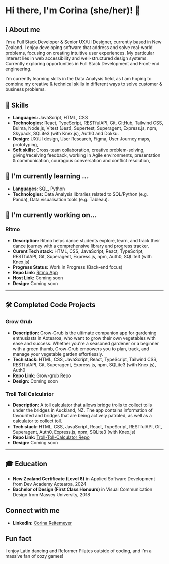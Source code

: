
# Hi there, I'm Corina (she/her)! 👋

## ℹ️ About me
I'm a Full Stack Developer & Senior UX/UI Designer, currently based in New Zealand. I enjoy developing software that address and solve real-world problems, focusing on creating intuitive user experiences. My particular interest lies in web accessibility and well-structured design systems. 
Currently exploring opportunities in Full Stack Development and Front-end engineering.

I'm currently learning skills in the Data Analysis field, as I am hoping to combine my creative & technical skills in different ways to solve customer & business problems.

## 🚀 Skills
- **Languages:** JavaScript, HTML, CSS
- **Technologies:** React, TypeScript, RESTfulAPI, Git, GitHub, Tailwind CSS, Bulma, Node.js, Vitest (Jest), Supertest, Superagent, Express.js, npm, Skypack, SQLite3 (with Knex.js), Auth0 and Dokku.
- **Design:** UX/UI design, User Research, Figma, User Journey maps, prototyping,
- **Soft skills:** Cross-team collaboration, creative problem-solving, giving/receiving feedback, working in Agile environments, presentation & communication, couragous conversation and conflict resolution,


## 🌱 I'm currently learning ...
- **Languages:** SQL, Python 
- **Technologies:** Data Analysis libraries related to SQL/Python (e.g. Panda), Data visualisation tools (e.g. Tableau).
  

## 🔭 I'm currently working on...

### Ritmo
- **Description:** Ritmo helps dance students explore, learn, and track their dance journey with a comprehensive library and progress tracker.
- **Curent Tech stack:** HTML, CSS, JavaScript, React, TypeScript, RESTfulAPI, Git, Superagent, Express.js, npm, Auth0, SQLite3 (with Knex.js)
- **Progress Status:** Work in Progress (Back-end focus)
- **Repo Link:** [Ritmo App](https://github.com/corina-reitemeyer/dance-personal-project)
- **Host Link:** Coming soon
- **Design:** Coming soon

------

## 🛠️ Completed Code Projects

### Grow Grub
- **Description:** Grow-Grub is the ultimate companion app for gardening enthusiasts in Aotearoa, who want to grow their own vegetables with ease and success. Whether you're a seasoned gardener or a beginner with a green thumb, Grow-Grub empowers you to plan, track, and manage your vegetable garden effortlessly. 
- **Tech stack:** HTML, CSS, JavaScript, React, TypeScript, Tailwind CSS, RESTfulAPI, Git, Superagent, Express.js, npm, SQLite3 (with Knex.js), Auth0
- **Repo Link:** [Grow-grub Repo](https://github.com/corina-reitemeyer/Grow-Grub)
- **Design:** Coming soon

### Troll Toll Calculator
- **Description:** A toll calculator that allows bridge trolls to collect tolls under the bridges in Auckland, NZ. The app contains information of favourited and bridges that are being actively patroled, as well as a calculator to collect toll.
- **Tech stack:** HTML, CSS, JavaScript, React, TypeScript, RESTfulAPI, Git, Superagent, Auth0, Express.js, npm, SQLite3 (with Knex.js)
- **Repo Link:** [Troll-Toll-Calculator Repo](https://github.com/corina-reitemeyer/troll-toll-calculator)
- **Design:** Coming soon

------


## 🎓 Education
- **New Zealand Certificate (Level 6)** in Applied Software Development from Dev Academy Aotearoa, 2024
- **Bachelor of Design (First Class Honours)** in Visual Communication Design from Massey University, 2018


## Connect with me
- **LinkedIn:** [Corina Reitemeyer](https://www.linkedin.com/in/corinareitemeyer/)


## Fun fact
I enjoy Latin dancing and Reformer Pilates outside of coding, and I'm a massive fan of cozy games!

